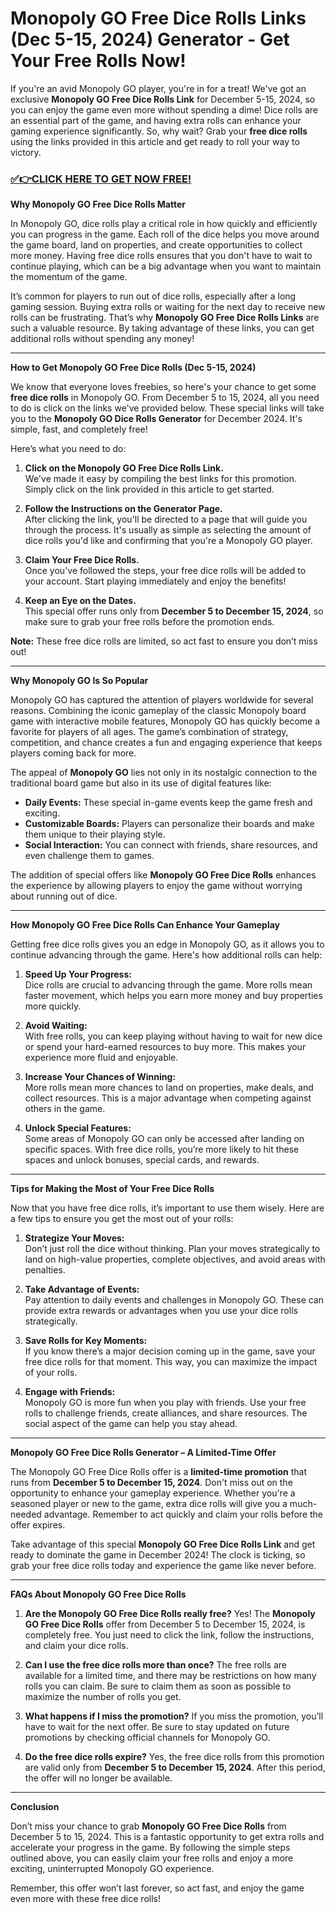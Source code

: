 # Monopoly GO Free Dice Rolls Links (Dec 5-15, 2024) Generator - Get Your Free Rolls Now!

If you're an avid Monopoly GO player, you're in for a treat! We've got an exclusive **Monopoly GO Free Dice Rolls Link** for December 5-15, 2024, so you can enjoy the game even more without spending a dime! Dice rolls are an essential part of the game, and having extra rolls can enhance your gaming experience significantly. So, why wait? Grab your **free dice rolls** using the links provided in this article and get ready to roll your way to victory.

### [✅👉CLICK HERE TO GET NOW FREE!](https://freeforyou.xyz/monopoly/go/)

**Why Monopoly GO Free Dice Rolls Matter**

In Monopoly GO, dice rolls play a critical role in how quickly and efficiently you can progress in the game. Each roll of the dice helps you move around the game board, land on properties, and create opportunities to collect more money. Having free dice rolls ensures that you don't have to wait to continue playing, which can be a big advantage when you want to maintain the momentum of the game. 

It’s common for players to run out of dice rolls, especially after a long gaming session. Buying extra rolls or waiting for the next day to receive new rolls can be frustrating. That’s why **Monopoly GO Free Dice Rolls Links** are such a valuable resource. By taking advantage of these links, you can get additional rolls without spending any money!

---

**How to Get Monopoly GO Free Dice Rolls (Dec 5-15, 2024)**

We know that everyone loves freebies, so here's your chance to get some **free dice rolls** in Monopoly GO. From December 5 to 15, 2024, all you need to do is click on the links we've provided below. These special links will take you to the **Monopoly GO Dice Rolls Generator** for December 2024. It's simple, fast, and completely free!

Here’s what you need to do:

1. **Click on the Monopoly GO Free Dice Rolls Link.**  
   We've made it easy by compiling the best links for this promotion. Simply click on the link provided in this article to get started.

2. **Follow the Instructions on the Generator Page.**  
   After clicking the link, you'll be directed to a page that will guide you through the process. It's usually as simple as selecting the amount of dice rolls you'd like and confirming that you're a Monopoly GO player.

3. **Claim Your Free Dice Rolls.**  
   Once you've followed the steps, your free dice rolls will be added to your account. Start playing immediately and enjoy the benefits!

4. **Keep an Eye on the Dates.**  
   This special offer runs only from **December 5 to December 15, 2024**, so make sure to grab your free rolls before the promotion ends.

**Note:** These free dice rolls are limited, so act fast to ensure you don’t miss out!

---

**Why Monopoly GO Is So Popular**

Monopoly GO has captured the attention of players worldwide for several reasons. Combining the iconic gameplay of the classic Monopoly board game with interactive mobile features, Monopoly GO has quickly become a favorite for players of all ages. The game’s combination of strategy, competition, and chance creates a fun and engaging experience that keeps players coming back for more.

The appeal of **Monopoly GO** lies not only in its nostalgic connection to the traditional board game but also in its use of digital features like:

- **Daily Events:** These special in-game events keep the game fresh and exciting.
- **Customizable Boards:** Players can personalize their boards and make them unique to their playing style.
- **Social Interaction:** You can connect with friends, share resources, and even challenge them to games.

The addition of special offers like **Monopoly GO Free Dice Rolls** enhances the experience by allowing players to enjoy the game without worrying about running out of dice.

---

**How Monopoly GO Free Dice Rolls Can Enhance Your Gameplay**

Getting free dice rolls gives you an edge in Monopoly GO, as it allows you to continue advancing through the game. Here's how additional rolls can help:

1. **Speed Up Your Progress:**  
   Dice rolls are crucial to advancing through the game. More rolls mean faster movement, which helps you earn more money and buy properties more quickly.

2. **Avoid Waiting:**  
   With free rolls, you can keep playing without having to wait for new dice or spend your hard-earned resources to buy more. This makes your experience more fluid and enjoyable.

3. **Increase Your Chances of Winning:**  
   More rolls mean more chances to land on properties, make deals, and collect resources. This is a major advantage when competing against others in the game.

4. **Unlock Special Features:**  
   Some areas of Monopoly GO can only be accessed after landing on specific spaces. With free dice rolls, you’re more likely to hit these spaces and unlock bonuses, special cards, and rewards.

---

**Tips for Making the Most of Your Free Dice Rolls**

Now that you have free dice rolls, it’s important to use them wisely. Here are a few tips to ensure you get the most out of your rolls:

1. **Strategize Your Moves:**  
   Don’t just roll the dice without thinking. Plan your moves strategically to land on high-value properties, complete objectives, and avoid areas with penalties.

2. **Take Advantage of Events:**  
   Pay attention to daily events and challenges in Monopoly GO. These can provide extra rewards or advantages when you use your dice rolls strategically.

3. **Save Rolls for Key Moments:**  
   If you know there’s a major decision coming up in the game, save your free dice rolls for that moment. This way, you can maximize the impact of your rolls.

4. **Engage with Friends:**  
   Monopoly GO is more fun when you play with friends. Use your free rolls to challenge friends, create alliances, and share resources. The social aspect of the game can help you stay ahead.

---

**Monopoly GO Free Dice Rolls Generator – A Limited-Time Offer**

The Monopoly GO Free Dice Rolls offer is a **limited-time promotion** that runs from **December 5 to December 15, 2024**. Don't miss out on the opportunity to enhance your gameplay experience. Whether you're a seasoned player or new to the game, extra dice rolls will give you a much-needed advantage. Remember to act quickly and claim your rolls before the offer expires.

Take advantage of this special **Monopoly GO Free Dice Rolls Link** and get ready to dominate the game in December 2024! The clock is ticking, so grab your free dice rolls today and experience the game like never before.

---

**FAQs About Monopoly GO Free Dice Rolls**

1. **Are the Monopoly GO Free Dice Rolls really free?**
   Yes! The **Monopoly GO Free Dice Rolls** offer from December 5 to December 15, 2024, is completely free. You just need to click the link, follow the instructions, and claim your dice rolls.

2. **Can I use the free dice rolls more than once?**
   The free rolls are available for a limited time, and there may be restrictions on how many rolls you can claim. Be sure to claim them as soon as possible to maximize the number of rolls you get.

3. **What happens if I miss the promotion?**
   If you miss the promotion, you’ll have to wait for the next offer. Be sure to stay updated on future promotions by checking official channels for Monopoly GO.

4. **Do the free dice rolls expire?**
   Yes, the free dice rolls from this promotion are valid only from **December 5 to December 15, 2024**. After this period, the offer will no longer be available.

---

**Conclusion**

Don’t miss your chance to grab **Monopoly GO Free Dice Rolls** from December 5 to 15, 2024. This is a fantastic opportunity to get extra rolls and accelerate your progress in the game. By following the simple steps outlined above, you can easily claim your free rolls and enjoy a more exciting, uninterrupted Monopoly GO experience. 

Remember, this offer won’t last forever, so act fast, and enjoy the game even more with these free dice rolls!

